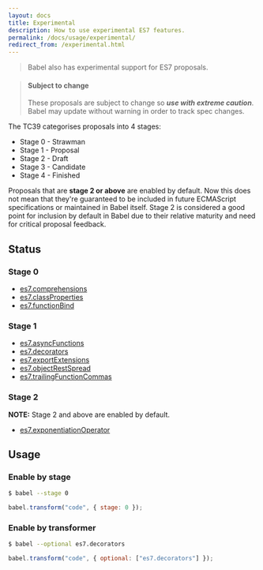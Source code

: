 ```yaml
---
layout: docs
title: Experimental
description: How to use experimental ES7 features.
permalink: /docs/usage/experimental/
redirect_from: /experimental.html
---
```


> Babel also has experimental support for ES7 proposals.

<blockquote class="babel-callout babel-callout-danger">
  <h4>Subject to change</h4>
  <p>
    These proposals are subject to change so <strong><em>use with extreme caution</em></strong>.
    Babel may update without warning in order to track spec changes.
  </p>
</blockquote>

The TC39 categorises proposals into 4 stages:

 - Stage 0 - Strawman
 - Stage 1 - Proposal
 - Stage 2 - Draft
 - Stage 3 - Candidate
 - Stage 4 - Finished

Proposals that are **stage 2 or above** are enabled by default. Now this does not mean that they're guaranteed
to be included in future ECMAScript specifications or maintained in Babel itself. Stage 2 is considered a good
point for inclusion by default in Babel due to their relative maturity and need for critical proposal feedback.

## Status

### Stage 0

- [es7.comprehensions](/docs/advanced/transformers/comprehensions)
- [es7.classProperties](https://gist.github.com/jeffmo/054df782c05639da2adb)
- [es7.functionBind](https://github.com/zenparsing/es-function-bind)

### Stage 1

- [es7.asyncFunctions](https://github.com/lukehoban/ecmascript-asyncawait)
- [es7.decorators](https://github.com/wycats/javascript-decorators)
- [es7.exportExtensions](https://github.com/leebyron/ecmascript-more-export-from)
- [es7.objectRestSpread](https://github.com/sebmarkbage/ecmascript-rest-spread)
- [es7.trailingFunctionCommas](https://github.com/jeffmo/es-trailing-function-commas)

### Stage 2

**NOTE:** Stage 2 and above are enabled by default.

- [es7.exponentiationOperator](https://github.com/rwaldron/exponentiation-operator)

## Usage

### Enable by stage

```sh
$ babel --stage 0
```

```js
babel.transform("code", { stage: 0 });
```

### Enable by transformer

```sh
$ babel --optional es7.decorators
```

```js
babel.transform("code", { optional: ["es7.decorators"] });
```

